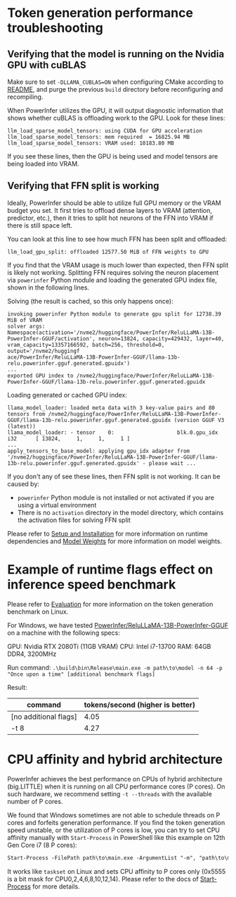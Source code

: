 # Token generation performance troubleshooting

## Verifying that the model is running on the Nvidia GPU with cuBLAS

Make sure to set `-DLLAMA_CUBLAS=ON` when configuring CMake according to [README](../README.md#build), and purge the previous `build` directory before reconfiguring and recompiling.

When PowerInfer utilizes the GPU, it will output diagnostic information that shows whether cuBLAS is offloading work to the GPU. Look for these lines:

```shell
llm_load_sparse_model_tensors: using CUDA for GPU acceleration
llm_load_sparse_model_tensors: mem required  = 16825.94 MB
llm_load_sparse_model_tensors: VRAM used: 10183.80 MB
```

If you see these lines, then the GPU is being used and model tensors are being loaded into VRAM.

## Verifying that FFN split is working

Ideally, PowerInfer should be able to utilize full GPU memory or the VRAM budget you set. It first tries to offload dense layers to VRAM (attention, predictor, etc.), then it tries to split hot neurons of the FFN into VRAM if there is still space left.

You can look at this line to see how much FFN has been split and offloaded:

```shell
llm_load_gpu_split: offloaded 12577.50 MiB of FFN weights to GPU
```

If you find that the VRAM usage is much lower than expected, then FFN split is likely not working. Splitting FFN requires solving the neuron placement via `powerinfer` Python module and loading the generated GPU index file, shown in the following lines.

Solving (the result is cached, so this only happens once):
```shell
invoking powerinfer Python module to generate gpu split for 12738.39 MiB of VRAM
solver args: Namespace(activation='/nvme2/huggingface/PowerInfer/ReluLLaMA-13B-PowerInfer-GGUF/activation', neuron=13824, capacity=429432, layer=40, vram_capacity=13357166592, batch=256, threshold=0, output='/nvme2/huggingf
ace/PowerInfer/ReluLLaMA-13B-PowerInfer-GGUF/llama-13b-relu.powerinfer.gguf.generated.gpuidx')
...
exported GPU index to /nvme2/huggingface/PowerInfer/ReluLLaMA-13B-PowerInfer-GGUF/llama-13b-relu.powerinfer.gguf.generated.gpuidx
```

Loading generated or cached GPU index:
```shell
llama_model_loader: loaded meta data with 3 key-value pairs and 80 tensors from /nvme2/huggingface/PowerInfer/ReluLLaMA-13B-PowerInfer-GGUF/llama-13b-relu.powerinfer.gguf.generated.gpuidx (version GGUF V3 (latest))
llama_model_loader: - tensor    0:                    blk.0.gpu_idx i32      [ 13824,     1,     1,     1 ]
...
apply_tensors_to_base_model: applying gpu_idx adapter from '/nvme2/huggingface/PowerInfer/ReluLLaMA-13B-PowerInfer-GGUF/llama-13b-relu.powerinfer.gguf.generated.gpuidx' - please wait ...
```

If you don't any of see these lines, then FFN split is not working. It can be caused by:

- `powerinfer` Python module is not installed or not activated if you are using a virtual environment
- There is no `activation` directory in the model directory, which contains the activation files for solving FFN split

Please refer to [Setup and Installation](../README.md#setup-and-installation) for more information on runtime dependencies and [Model Weights](../README.md#model-weights) for more information on model weights.

# Example of runtime flags effect on inference speed benchmark

Please refer to [Evaluation](../README.md#evaluation) for more information on the token generation benchmark on Linux.

For Windows, we have tested [PowerInfer/ReluLLaMA-13B-PowerInfer-GGUF](https://huggingface.co/PowerInfer/ReluLLaMA-13B-PowerInfer-GGUF) on a machine with the following specs:

GPU: Nvidia RTX 2080Ti (11GB VRAM)
CPU: Intel i7-13700
RAM: 64GB DDR4, 3200MHz

Run command: `.\build\bin\Release\main.exe -m path\to\model -n 64 -p "Once upon a time" [additional benchmark flags]`

Result:

| command | tokens/second (higher is better) |
| - | - |
| [no additional flags] | 4.05 |
| -t 8 | 4.27 |

# CPU affinity and hybrid architecture

PowerInfer achieves the best performance on CPUs of hybrid architecture (big.LITTLE) when it is running on all CPU performance cores (P cores). On such hardware, we recommend setting `-t --threads` with the available number of P cores. 

We found that Windows sometimes are not able to schedule threads on P cores and forfeits generation performance. If you find the token generation speed unstable, or the utilization of P cores is low, you can try to set CPU affinity manually with `Start-Process` in PowerShell like this example on 12th Gen Core i7 (8 P cores):

```ps
Start-Process -FilePath path\to\main.exe -ArgumentList "-m", "path\to\model", "-t", "8", "-n", "128", "-p", "`"Once upon a time`"" -NoNewWindow -PassThru -Wait | ForEach-Object { $_.ProcessorAffinity = 0x5555 }
```

It works like `taskset` on Linux and sets CPU affinity to P cores only (0x5555 is a bit mask for CPU0,2,4,6,8,10,12,14). Please refer to the docs of [Start-Process](https://learn.microsoft.com/en-us/powershell/module/microsoft.powershell.management/start-process?view=powershell-7.4) for more details.
